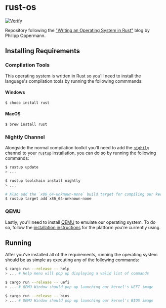 # rust-os

[![Verify](https://github.com/c1m50c/rust-os/actions/workflows/verify.yaml/badge.svg?branch=main&event=push)](https://github.com/c1m50c/rust-os/actions/workflows/verify.yaml)

Repository following the ["Writing an Operating System in Rust"] blog by Philipp Oppermann. 

["Writing an Operating System in Rust"]: https://os.phil-opp.com/

## Installing Requirements

### Compilation Tools

This operating system is written in Rust so you'll need to install the language's compilation tools by running the following commmands:

#### Windows

```bash
$ choco install rust
```

#### MacOS

```bash
$ brew install rust
```

### Nightly Channel

Alongside the normal compilation toolkit you'll need to add the [`nightly`] channel to your [`rustup`] installation, you can do so by running the following commands:

```bash
$ rustup update
> ...

$ rustup toolchain install nightly
> ...

# Also add the `x86_64-unknown-none` build target for compiling our kernel.
$ rustup target add x86_64-unknown-none
```

[`rustup`]: https://rust-lang.github.io/rustup/index.html
[`nightly`]: https://rust-lang.github.io/rustup/concepts/channels.html#working-with-nightly-rust

### QEMU

Lastly, you'll need to install [QEMU] to emulate our operating system. To do so, follow the [installation instructions] for the platform you're currently using.

[QEMU]: https://www.qemu.org/
[installation instructions]: https://www.qemu.org/download/

## Running

After you've installed all of the requirements, running the operating system should be as simple as executing any of the following commands:

```bash
$ cargo run --release -- help
> ... # Help menu will pop up displaying a valid list of commands

$ cargo run --release -- uefi
> ... # QEMU Window should pop up launching our kernel's UEFI image

$ cargo run --release -- bios
> ... # QEMU Window should pop up launching our kernel's BIOS image
```